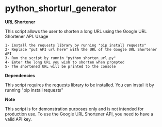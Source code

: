 # python_shorturl_generator

**URL Shortener**

This script allows the user to shorten a long URL using the Google URL Shortener API.
Usage

    1- Install the requests library by running "pip install requests"
    2- Replace "put API url here" with the URL of the Google URL Shortener API
    3- Run the script by runnin "python shorten_url.py"
    4- Enter the long URL you wish to shorten when prompted
    5- The shortened URL will be printed to the console

**Dependencies**

This script requires the requests library to be installed. You can install it by running 
"pip install requests"

**Note**

This script is for demonstration purposes only and is not intended for production use. To use the Google URL Shortener API, you need to have a valid API key.
